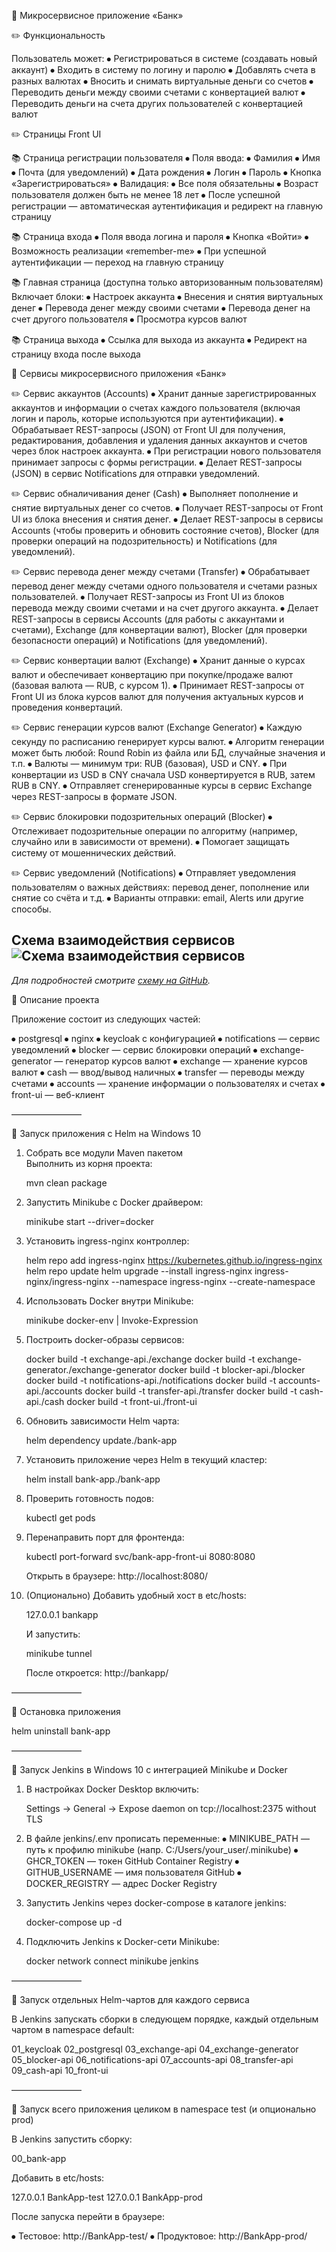 📌 Микросервисное приложение «Банк»

✏️ Функциональность

Пользователь может:
⦁ Регистрироваться в системе (создавать новый аккаунт)
⦁ Входить в систему по логину и паролю
⦁ Добавлять счета в разных валютах
⦁ Вносить и снимать виртуальные деньги со счетов
⦁ Переводить деньги между своими счетами с конвертацией валют
⦁ Переводить деньги на счета других пользователей с конвертацией валют

✏️ Страницы Front UI

📚 Страница регистрации пользователя
⦁ Поля ввода:
⦁ Фамилия
⦁ Имя
⦁ Почта (для уведомлений)
⦁ Дата рождения
⦁ Логин
⦁ Пароль
⦁ Кнопка «Зарегистрироваться»
⦁ Валидация:
⦁ Все поля обязательны
⦁ Возраст пользователя должен быть не менее 18 лет
⦁ После успешной регистрации — автоматическая аутентификация и редирект на главную страницу

📚 Страница входа
⦁ Поля ввода логина и пароля
⦁ Кнопка «Войти»
⦁ Возможность реализации «remember-me»
⦁ При успешной аутентификации — переход на главную страницу

📚 Главная страница (доступна только авторизованным пользователям)
Включает блоки:
⦁ Настроек аккаунта
⦁ Внесения и снятия виртуальных денег
⦁ Перевода денег между своими счетами
⦁ Перевода денег на счет другого пользователя
⦁ Просмотра курсов валют

📚 Страница выхода
⦁ Ссылка для выхода из аккаунта
⦁ Редирект на страницу входа после выхода

📌 Сервисы микросервисного приложения «Банк»

✏️ Сервис аккаунтов (Accounts)
⦁ Хранит данные зарегистрированных аккаунтов и информации о счетах каждого пользователя (включая логин и пароль, которые используются при аутентификации).
⦁ Обрабатывает REST-запросы (JSON) от Front UI для получения, редактирования, добавления и удаления данных аккаунтов и счетов через блок настроек аккаунта.
⦁ При регистрации нового пользователя принимает запросы с формы регистрации.
⦁ Делает REST-запросы (JSON) в сервис Notifications для отправки уведомлений.

✏️ Сервис обналичивания денег (Cash)
⦁ Выполняет пополнение и снятие виртуальных денег со счетов.
⦁ Получает REST-запросы от Front UI из блока внесения и снятия денег.
⦁ Делает REST-запросы в сервисы Accounts (чтобы проверить и обновить состояние счетов), Blocker (для проверки операций на подозрительность) и Notifications (для уведомлений).

✏️ Сервис перевода денег между счетами (Transfer)
⦁ Обрабатывает перевод денег между счетами одного пользователя и счетами разных пользователей.
⦁ Получает REST-запросы из Front UI из блоков перевода между своими счетами и на счет другого аккаунта.
⦁ Делает REST-запросы в сервисы Accounts (для работы с аккаунтами и счетами), Exchange (для конвертации валют), Blocker (для проверки безопасности операций) и Notifications (для уведомлений).

✏️ Сервис конвертации валют (Exchange)
⦁ Хранит данные о курсах валют и обеспечивает конвертацию при покупке/продаже валют (базовая валюта — RUB, с курсом 1).
⦁ Принимает REST-запросы от Front UI из блока курсов валют для получения актуальных курсов и проведения конвертаций.

✏️ Сервис генерации курсов валют (Exchange Generator)
⦁ Каждую секунду по расписанию генерирует курсы валют.
⦁ Алгоритм генерации может быть любой: Round Robin из файла или БД, случайные значения и т.п.
⦁ Валюты — минимум три: RUB (базовая), USD и CNY.
⦁ При конвертации из USD в CNY сначала USD конвертируется в RUB, затем RUB в CNY.
⦁ Отправляет сгенерированные курсы в сервис Exchange через REST-запросы в формате JSON.

✏️ Сервис блокировки подозрительных операций (Blocker)
⦁ Отслеживает подозрительные операции по алгоритму (например, случайно или в зависимости от времени).
⦁ Помогает защищать систему от мошеннических действий.

✏️ Сервис уведомлений (Notifications)
⦁ Отправляет уведомления пользователям о важных действиях: перевод денег, пополнение или снятие со счёта и т.д.
⦁ Варианты отправки: email, Alerts или другие способы.

## Схема взаимодействия сервисов![Схема взаимодействия сервисов](https://github.com/mynameisSergey/BankApp/blob/main/image/schema.png)

_Для подробностей смотрите [схему на GitHub](https://github.com/mynameisSergey/BankApp/blob/main/image/schema.png)._

📌 Описание проекта

Приложение состоит из следующих частей:

⦁ postgresql
⦁ nginx
⦁ keycloak с конфигурацией
⦁ notifications — сервис уведомлений
⦁ blocker — сервис блокировки операций
⦁ exchange-generator — генератор курсов валют
⦁ exchange — хранение курсов валют
⦁ cash — ввод/вывод наличных
⦁ transfer — переводы между счетами
⦁ accounts — хранение информации о пользователях и счетах
⦁ front-ui — веб-клиент

————————

📌 Запуск приложения с Helm на Windows 10

1. Собрать все модули Maven пакетом  
   Выполнить из корня проекта:

   mvn clean package


2. Запустить Minikube с Docker драйвером:

   minikube start --driver=docker


3. Установить ingress-nginx контроллер:

   helm repo add ingress-nginx https://kubernetes.github.io/ingress-nginx
   helm repo update
   helm upgrade --install ingress-nginx ingress-nginx/ingress-nginx --namespace ingress-nginx --create-namespace


4. Использовать Docker внутри Minikube:

   minikube docker-env | Invoke-Expression


5. Построить docker-образы сервисов:

   docker build -t exchange-api./exchange
   docker build -t exchange-generator./exchange-generator
   docker build -t blocker-api./blocker
   docker build -t notifications-api./notifications
   docker build -t accounts-api./accounts
   docker build -t transfer-api./transfer
   docker build -t cash-api./cash
   docker build -t front-ui./front-ui


6. Обновить зависимости Helm чарта:

   helm dependency update./bank-app


7. Установить приложение через Helm в текущий кластер:

   helm install bank-app./bank-app


8. Проверить готовность подов:

   kubectl get pods


9. Перенаправить порт для фронтенда:

   kubectl port-forward svc/bank-app-front-ui 8080:8080

   Открыть в браузере: http://localhost:8080/

10. (Опционально) Добавить удобный хост в etc/hosts:

    127.0.0.1 bankapp

    И запустить:

    minikube tunnel

    После откроется: http://bankapp/

————————

📌 Остановка приложения

helm uninstall bank-app


————————

📌 Запуск Jenkins в Windows 10 с интеграцией Minikube и Docker

1. В настройках Docker Desktop включить:

   Settings -> General -> Expose daemon on tcp://localhost:2375 without TLS


2. В файле jenkins/.env прописать переменные:
   ⦁ MINIKUBE_PATH — путь к профилю minikube (напр. C:/Users/your_user/.minikube)
   ⦁ GHCR_TOKEN — токен GitHub Container Registry
   ⦁ GITHUB_USERNAME — имя пользователя GitHub
   ⦁ DOCKER_REGISTRY — адрес Docker Registry

3. Запустить Jenkins через docker-compose в каталоге jenkins:

   docker-compose up -d


4. Подключить Jenkins к Docker-сети Minikube:

   docker network connect minikube jenkins


————————

📌 Запуск отдельных Helm-чартов для каждого сервиса

В Jenkins запускать сборки в следующем порядке, каждый отдельным чартом в namespace default:

01_keycloak
02_postgresql
03_exchange-api
04_exchange-generator
05_blocker-api
06_notifications-api
07_accounts-api
08_transfer-api
09_cash-api
10_front-ui


————————

📌 Запуск всего приложения целиком в namespace test (и опционально prod)

В Jenkins запустить сборку:

00_bank-app


Добавить в etc/hosts:

127.0.0.1 BankApp-test
127.0.0.1 BankApp-prod


После запуска перейти в браузере:

⦁ Тестовое: http://BankApp-test/
⦁ Продуктовое: http://BankApp-prod/